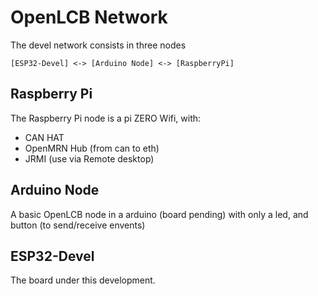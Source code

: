 # OpenLCB Network

The devel network consists in three nodes

```
[ESP32-Devel] <-> [Arduino Node] <-> [RaspberryPi]
```

## Raspberry Pi
The Raspberry Pi node is a pi ZERO Wifi, with:
* CAN HAT
* OpenMRN Hub (from can to eth)
* JRMI (use via Remote desktop)

## Arduino Node
A basic OpenLCB node in a arduino (board pending) with only a led, and button (to send/receive envents)

## ESP32-Devel
The board under this development.
